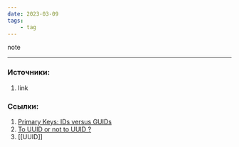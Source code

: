 ```yaml
---
date: 2023-03-09
tags:
    - tag
---
```


note

---

### Источники:
1. link

### Ссылки:
1. [Primary Keys: IDs versus GUIDs](https://blog.codinghorror.com/primary-keys-ids-versus-guids/)
1. [To UUID or not to UUID ?](https://www.percona.com/blog/to-uuid-or-not-to-uuid/)
1. [[UUID]]